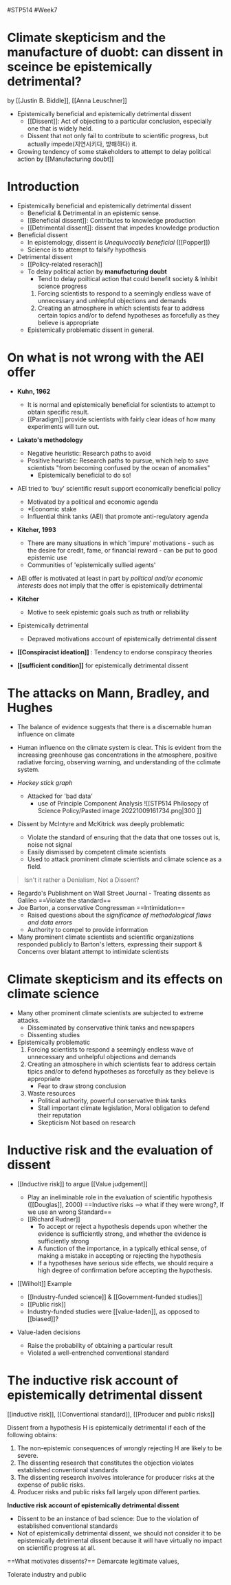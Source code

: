 #STP514 #Week7 
# Climate skepticism and the manufacture of duobt: can dissent in sceince be epistemically detrimental?
by [[Justin B. Biddle]], [[Anna Leuschner]]

* Epistemically beneficial and epistemically detrimental dissent
	* [[Dissent]]: Act of objecting to a particular conclusion, especially one that is widely held.
	* Dissent that not only fail to contribute to scientific progress, but actually impede(지연시키다, 방해하다) it.
*  Growing tendency of some stakeholders to attempt to delay political action by [[Manufacturing doubt]]

# Introduction
* Epistemically beneficial and epistemically detrimental dissent 
	* Beneficial & Detrimental in an epistemic sense.
	* [[Beneficial dissent]]: Contributes to knowledge production
	* [[Detrimental dissent]]: dissent that impedes knowledge production 
* Beneficial dissent
	* In epistemology, dissent is *Unequivocally beneficial* ([[Popper]])
	* Science is to attempt to falsify hypothesis
* Detrimental dissent
	* [[Policy-related reserach]] 
	* To delay political action by **manufacturing doubt**
		* Tend to delay poiltical action that could benefit society & Inhibit science progress
		1) Forcing scientists to respond to a seemingly endless wave of unnecessary and unhlepful objections and demands
		2) Creating an atmosphere in which scientists fear to address certain topics and/or to defend hypotheses as forcefully as they believe is appropriate
	* Epistemically problematic dissent in general.

# On what is not wrong with the AEI offer
* **Kuhn, 1962**
	* It is normal and epistemically beneficial for scientists to attempt to obtain specific result. 
	* [[Paradigm]] provide scientists with fairly clear ideas of how many experiments will turn out.
* **Lakato's methodology**
	* Negative heuristic: Research paths to avoid
	* Positive heuristic: Research paths to pursue, which help to save scientists "from becoming confused by the ocean of anomalies"
		* Epistemically beneficial to do so!
* AEI tried to 'buy' scientific result support economically beneficial policy 
	* Motivated by a political and economic agenda
	* *Economic stake 
	* Influential think tanks (AEI) that promote anti-regulatory agenda
* **Kitcher, 1993**
	* There are many situations in which 'impure' motivations - such as the desire for credit, fame, or financial reward - can be put to good epistemic use
	* Communities of 'epistemically sullied agents'
* AEI offer is motivated at least in part by *political and/or economic interests* does not imply that the offer is epistemically detrimental

* **Kitcher**
	* Motive to seek epistemic goals such as truth or reliability 

* Epistemically detrimental
	* Depraved motivations account of epistemically detrimental dissent 
* **[[Conspiracist ideation]]** : Tendency to endorse conspiracy theories
* **[[sufficient condition]]** for epistemically detrimental dissent 

# The attacks on Mann, Bradley, and Hughes
* The balance of evidence suggests that there is a discernable human influence on climate
* Human influence on the climate system is clear. This is evident from the increasing greenhouse gas concentrations in the atmosphere, positive radiative forcing, observing warning, and understanding of the cclimate system.
* *Hockey stick graph* 
	* Attacked for 'bad data'
		* use of Principle Component Analysis 
![[STP514 Philosopy of Science Policy/Pasted image 20221009161734.png|300 ]]

* Dissent by McIntyre and McKitrick was deeply problematic
	* Violate the standard of ensuring that the data that one tosses out is, noise not signal
	* Easily dismissed by competent climate scientists
	* Used to attack prominent climate scientists and climate science as a field. 

> Isn't it rather a Denialism, Not a Dissent?

* Regardo's Publishment on Wall Street Journal - Treating dissents as Galileo ==Violate the standard==
* Joe Barton, a conservative Congressman ==Intimidation==
	* Raised questions about the *significance of methodological flaws and data errors*
	* Authority to compel to provide information 
* Many prominent climate scientists and scientific organizations responded publicly to Barton's letters, expressing their support & Concerns over blatant attempt to intimidate scientists

# Climate skepticism and its effects on climate science
* Many other prominent climate scientists are subjected to extreme attacks. 
	* Disseminated by conservative think tanks and newspapers
	* Dissenting studies 
* Epistemically problematic
	1) Forcing scientists to respond a seemingly endless wave of unnecessary and unhelpful objections and demands
	2) Creating an atmosphere in which scientists fear to address certain tipics and/or to defend hypotheses as forcefully as they believe is appropriate
		* Fear to draw strong conclusion 
	3) Waste resources
		* Political authority, powerful conservative think tanks
		* Stall important climate legislation, Moral obligation to defend their reputation 
		* Skepticism Not based on research

# Inductive risk and the evaluation of dissent
* [[Inductive risk]] to argue [[Value judgement]]
	* Play an ineliminable role in the evaluation of scientific hypothesis ([[Douglas]], 2000) ==Inductive risks --> what if they were wrong?, If we use an wrong Standard==
	* [[Richard Rudner]] 
		* To accept or reject a hypothesis depends upon whether the evidence is sufficiently strong, and whether the evidence is sufficiently strong
		* A function of the importance, in a typically ethical sense, of making a mistake in accepting or rejecting the hypothesis
		* If a hypotheses have serious side effects, we should require a high degree of confirmation before accepting the hypothesis. 
* [[Wilholt]] Example
	* [[Industry-funded science]] & [[Government-funded studies]]
	* [[Public risk]]
	* Industry-funded studies were [[value-laden]], as opposed to [[biased]]?

* Value-laden decisions
	* Raise the probability of obtaining a particular result
	* Violated a well-entrenched conventional standard

# The inductive risk account of epistemically detrimental dissent
[[inductive risk]], [[Conventional standard]], [[Producer and public risks]]

Dissent from a hypothesis H is epistemically detrimental if each of the following obtains:
1. The non-epistemic consequences of wrongly rejecting H are likely to be severe.
2. The dissenting research that constitutes the objection violates established conventional standards
3. The dissenting research involves intolerance for producer risks at the expense of public risks. 
4. Producer risks and public risks fall largely upon different parties. 

**Inductive risk account of epistemically detrimental dissent**
* Dissent to be an instance of bad science: Due to the violation of established conventional standards
* Not of epistemically detrimental dissent, we should not consider it to be epistemically detrimental dissent because it will have virtually no impact on scientific progress at all. 


==What motivates dissents?==
Demarcate legitimate values, 

Tolerate industry and public 
